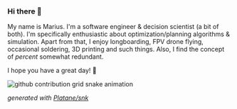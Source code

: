### Hi there 👋

My name is Marius. I'm a software engineer & decision scientist (a bit of both). I'm specifically enthusiastic about optimization/planning algorithms & simulation. Apart from that, I enjoy longboarding, FPV drone flying, occasional soldering, 3D printing and such things. Also, I find the concept of _percent_ somewhat redundant.

I hope you have a great day! 🤗

![github contribution grid snake animation](https://raw.githubusercontent.com/merschformann/merschformann/output/github-contribution-grid-snake.svg)

_generated with [Platane/snk](https://github.com/Platane/snk)_

<!--
**merschformann/merschformann** is a ✨ _special_ ✨ repository because its `README.md` (this file) appears on your GitHub profile.

Here are some ideas to get you started:

- 🔭 I’m currently working on ...
- 🌱 I’m currently learning ...
- 👯 I’m looking to collaborate on ...
- 🤔 I’m looking for help with ...
- 💬 Ask me about ...
- 📫 How to reach me: ...
- 😄 Pronouns: ...
- ⚡ Fun fact: ...
-->
